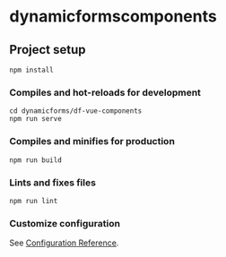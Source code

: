 # dynamicformscomponents

## Project setup
```
npm install
```

### Compiles and hot-reloads for development
```
cd dynamicforms/df-vue-components
npm run serve
```

### Compiles and minifies for production
```
npm run build
```

### Lints and fixes files
```
npm run lint
```

### Customize configuration
See [Configuration Reference](https://cli.vuejs.org/config/).
